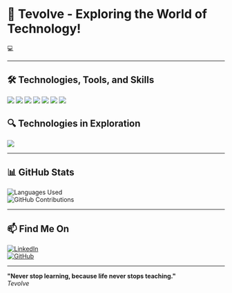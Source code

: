 # 🚀 **Tevolve - Exploring the World of Technology!**

💻 

---

## 🛠️ **Technologies, Tools, and Skills**  
<p align="left">
  <img src="https://img.shields.io/badge/Python-3776AB?style=flat&logo=python&logoColor=white" />
  <img src="https://img.shields.io/badge/Pandas-150458?style=flat&logo=pandas&logoColor=white" />
  <img src="https://img.shields.io/badge/NumPy-013243?style=flat&logo=numpy&logoColor=white" />
  <img src="https://img.shields.io/badge/SQL-4479A1?style=flat&logo=postgresql&logoColor=white" />
  <img src="https://img.shields.io/badge/Linux-FCC624?style=flat&logo=linux&logoColor=black" />
  <img src="https://img.shields.io/badge/Git-F05032?style=flat&logo=git&logoColor=white" />
  <img src="https://img.shields.io/badge/GitHub-181717?style=flat&logo=github&logoColor=white" />
</p>

## 🔍 **Technologies in Exploration**  

<p align="left">
  <img src="https://img.shields.io/badge/Machine%20Learning-FF6F00?style=flat&logo=tensorflow&logoColor=white" />
</p>

---

## 📊 **GitHub Stats**  

![Languages Used](https://github-readme-stats.vercel.app/api/top-langs/?username=tevolve&layout=compact&hide_title=true)  
![GitHub Contributions](https://github-readme-stats.vercel.app/api?username=tevolve&show_icons=true&hide_title=true&count_private=true)

---

## 📫 **Find Me On**  

[![LinkedIn](https://img.shields.io/badge/LinkedIn-0077B5?style=flat&logo=linkedin&logoColor=white)](https://www.linkedin.com/in/tev0lv3)  
[![GitHub](https://img.shields.io/badge/GitHub-000000?style=flat&logo=github&logoColor=white)](https://github.com/tevolve)  

---

**"Never stop learning, because life never stops teaching."**  
<em>Tevolve</em>


